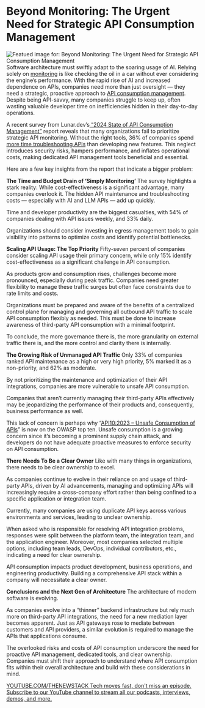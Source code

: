 # Beyond Monitoring: The Urgent Need for Strategic API Consumption Management
![Featued image for: Beyond Monitoring: The Urgent Need for Strategic API Consumption Management](https://cdn.thenewstack.io/media/2022/08/18f18c1d-apis.jpg)
Software architecture must swiftly adapt to the soaring usage of AI. Relying solely on [monitoring](https://thenewstack.io/getting-started-with-infrastructure-monitoring/) is like checking the oil in a car without ever considering the engine’s performance. With the rapid rise of AI and increased dependence on APIs, companies need more than just oversight — they need a strategic, proactive approach to [API consumption management](https://thenewstack.io/api-management/). Despite being API-savvy, many companies struggle to keep up, often wasting valuable developer time on inefficiencies hidden in their day-to-day operations.

A recent survey from Lunar.dev’s[ “2024 State of API Consumption Management”](https://www.lunar.dev/report-2024) report reveals that many organizations fail to prioritize strategic API monitoring. Without the right tools, 36% of companies spend [more time troubleshooting APIs](https://thenewstack.io/reining-in-the-api-wild-west-5-api-testing-best-practices/) than developing new features. This neglect introduces security risks, hampers performance, and inflates operational costs, making dedicated API management tools beneficial and essential.

Here are a few key insights from the report that indicate a bigger problem:

**The Time and Budget Drain of ‘Simply Monitoring’**
The survey highlights a stark reality: While cost-effectiveness is a significant advantage, many companies overlook it. The hidden API maintenance and troubleshooting costs — especially with AI and LLM APIs — add up quickly.

Time and developer productivity are the biggest casualties, with 54% of companies dealing with API issues weekly, and 33% daily.

Organizations should consider investing in egress management tools to gain visibility into patterns to optimize costs and identify potential bottlenecks.

**Scaling API Usage: The Top Priority**
Fifty-seven percent of companies consider scaling API usage their primary concern, while only 15% identify cost-effectiveness as a significant challenge in API consumption.

As products grow and consumption rises, challenges become more pronounced, especially during peak traffic. Companies need greater flexibility to manage these traffic surges but often face constraints due to rate limits and costs.

Organizations must be prepared and aware of the benefits of a centralized control plane for managing and governing all outbound API traffic to scale API consumption flexibly as needed. This must be done to increase awareness of third-party API consumption with a minimal footprint.

To conclude, the more governance there is, the more granularity on external traffic there is, and the more control and clarity there is internally.

**The Growing Risk of Unmanaged API Traffic**
Only 33% of companies ranked API maintenance as a high or very high priority, 5% marked it as a non-priority, and 62% as moderate.

By not prioritizing the maintenance and optimization of their API integrations, companies are more vulnerable to unsafe API consumption.

Companies that aren’t currently managing their third-party APIs effectively may be jeopardizing the performance of their products and, consequently, business performance as well.

This lack of concern is perhaps why “[API10:2023 – Unsafe Consumption of APIs](https://owasp.org/API-Security/editions/2023/en/0x11-t10/)” is now on the OWASP top ten. Unsafe consumption is a growing concern since it’s becoming a prominent supply chain attack, and developers do not have adequate proactive measures to enforce security on API consumption.

**There Needs To Be a Clear Owner**
Like with many things in organizations, there needs to be clear ownership to excel.

As companies continue to evolve in their reliance on and usage of third-party APIs, driven by AI advancements, managing and optimizing APIs will increasingly require a cross-company effort rather than being confined to a specific application or integration team.

Currently, many companies are using duplicate API keys across various environments and services, leading to unclear ownership.

When asked who is responsible for resolving API integration problems, responses were split between the platform team, the integration team, and the application engineer. Moreover, most companies selected multiple options, including team leads, DevOps, individual contributors, etc., indicating a need for clear ownership.

API consumption impacts product development, business operations, and engineering productivity. Building a comprehensive API stack within a company will necessitate a clear owner.

**Conclusions and the Next Gen of Architecture**
The architecture of modern software is evolving.

As companies evolve into a “thinner” backend infrastructure but rely much more on third-party API integrations, the need for a new mediation layer becomes apparent. Just as API gateways rose to mediate between customers and API providers, a similar evolution is required to manage the APIs that applications consume.

The overlooked risks and costs of API consumption underscore the need for proactive API management, dedicated tools, and clear ownership. Companies must shift their approach to understand where API consumption fits within their overall architecture and build with these considerations in mind.

[
YOUTUBE.COM/THENEWSTACK
Tech moves fast, don't miss an episode. Subscribe to our YouTube
channel to stream all our podcasts, interviews, demos, and more.
](https://youtube.com/thenewstack?sub_confirmation=1)